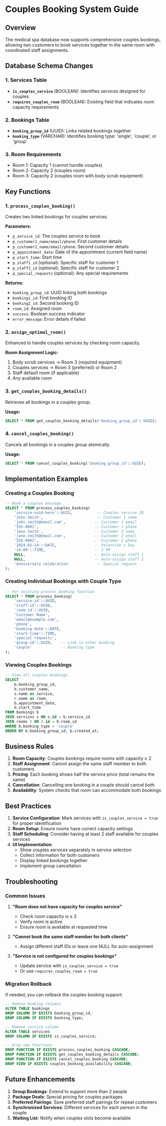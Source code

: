 # Couples Booking System Guide

## Overview

The medical spa database now supports comprehensive couples bookings, allowing two customers to book services together in the same room with coordinated staff assignments.

## Database Schema Changes

### 1. Services Table
- **`is_couples_service`** (BOOLEAN): Identifies services designed for couples
- **`requires_couples_room`** (BOOLEAN): Existing field that indicates room capacity requirements

### 2. Bookings Table  
- **`booking_group_id`** (UUID): Links related bookings together
- **`booking_type`** (VARCHAR): Identifies booking type: 'single', 'couple', or 'group'

### 3. Room Requirements
- Room 1: Capacity 1 (cannot handle couples)
- Room 2: Capacity 2 (couples room)
- Room 3: Capacity 2 (couples room with body scrub equipment)

## Key Functions

### 1. `process_couples_booking()`
Creates two linked bookings for couples services.

**Parameters:**
- `p_service_id`: The couples service to book
- `p_customer1_name/email/phone`: First customer details
- `p_customer2_name/email/phone`: Second customer details
- `p_appointment_date`: Date of the appointment (current field name)
- `p_start_time`: Start time
- `p_staff1_id` (optional): Specific staff for customer 1
- `p_staff2_id` (optional): Specific staff for customer 2
- `p_special_requests` (optional): Any special requirements

**Returns:**
- `booking_group_id`: UUID linking both bookings
- `booking1_id`: First booking ID
- `booking2_id`: Second booking ID
- `room_id`: Assigned room
- `success`: Boolean success indicator
- `error_message`: Error details if failed

### 2. `assign_optimal_room()`
Enhanced to handle couples services by checking room capacity.

**Room Assignment Logic:**
1. Body scrub services → Room 3 (required equipment)
2. Couples services → Room 3 (preferred) or Room 2
3. Staff default room (if applicable)
4. Any available room

### 3. `get_couples_booking_details()`
Retrieves all bookings in a couples group.

**Usage:**
```sql
SELECT * FROM get_couples_booking_details('booking_group_id'::UUID);
```

### 4. `cancel_couples_booking()`
Cancels all bookings in a couples group atomically.

**Usage:**
```sql
SELECT * FROM cancel_couples_booking('booking_group_id'::UUID);
```

## Implementation Examples

### Creating a Couples Booking

```sql
-- Book a couples massage
SELECT * FROM process_couples_booking(
    'service-uuid-here'::UUID,           -- Couples service ID
    'John Smith',                        -- Customer 1 name
    'john.smith@email.com',             -- Customer 1 email
    '555-0001',                         -- Customer 1 phone
    'Jane Smith',                       -- Customer 2 name
    'jane.smith@email.com',             -- Customer 2 email
    '555-0002',                         -- Customer 2 phone
    '2024-02-14'::DATE,                 -- Valentine's Day
    '14:00'::TIME,                      -- 2 PM
    NULL,                               -- Auto-assign staff 1
    NULL,                               -- Auto-assign staff 2
    'Anniversary celebration'            -- Special request
);
```

### Creating Individual Bookings with Couple Type

```sql
-- For existing process_booking function
SELECT * FROM process_booking(
    'service-id'::UUID,
    'staff-id'::UUID,
    'room-id'::UUID,
    'Customer Name',
    'email@example.com',
    'phone',
    'booking-date'::DATE,
    'start-time'::TIME,
    'special requests',
    'group-id'::UUID,    -- Link to other booking
    'couple'             -- Booking type
);
```

### Viewing Couples Bookings

```sql
-- View all couples bookings
SELECT 
    b.booking_group_id,
    b.customer_name,
    s.name as service,
    r.name as room,
    b.appointment_date,
    b.start_time
FROM bookings b
JOIN services s ON s.id = b.service_id
JOIN rooms r ON r.id = b.room_id
WHERE b.booking_type = 'couple'
ORDER BY b.booking_group_id, b.created_at;
```

## Business Rules

1. **Room Capacity**: Couples bookings require rooms with capacity ≥ 2
2. **Staff Assignment**: Cannot assign the same staff member to both customers
3. **Pricing**: Each booking shows half the service price (total remains the same)
4. **Cancellation**: Cancelling one booking in a couple should cancel both
5. **Availability**: System checks that room can accommodate both bookings

## Best Practices

1. **Service Configuration**: Mark services with `is_couples_service = true` for proper identification
2. **Room Setup**: Ensure rooms have correct capacity settings
3. **Staff Scheduling**: Consider having at least 2 staff available for couples services
4. **UI Implementation**: 
   - Show couples services separately in service selection
   - Collect information for both customers
   - Display linked bookings together
   - Implement group cancellation

## Troubleshooting

### Common Issues

1. **"Room does not have capacity for couples service"**
   - Check room capacity is ≥ 2
   - Verify room is active
   - Ensure room is available at requested time

2. **"Cannot book the same staff member for both clients"**
   - Assign different staff IDs or leave one NULL for auto-assignment

3. **"Service is not configured for couples bookings"**
   - Update service with `is_couples_service = true`
   - Or use `requires_couples_room = true`

### Migration Rollback

If needed, you can rollback the couples booking support:

```sql
-- Remove booking columns
ALTER TABLE bookings 
DROP COLUMN IF EXISTS booking_group_id,
DROP COLUMN IF EXISTS booking_type;

-- Remove service column
ALTER TABLE services 
DROP COLUMN IF EXISTS is_couples_service;

-- Drop new functions
DROP FUNCTION IF EXISTS process_couples_booking CASCADE;
DROP FUNCTION IF EXISTS get_couples_booking_details CASCADE;
DROP FUNCTION IF EXISTS cancel_couples_booking CASCADE;
DROP VIEW IF EXISTS couples_booking_availability CASCADE;
```

## Future Enhancements

1. **Group Bookings**: Extend to support more than 2 people
2. **Package Deals**: Special pricing for couples packages
3. **Preferred Pairings**: Save preferred staff pairings for repeat customers
4. **Synchronized Services**: Different services for each person in the couple
5. **Waiting List**: Notify when couples slots become available